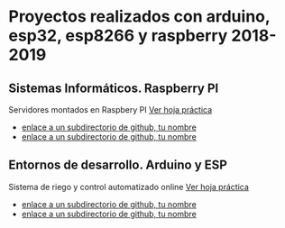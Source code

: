 # Proyectos realizados con arduino, esp32, esp8266 y raspberry 2018-2019

## Sistemas Informáticos. Raspberry PI
Servidores montados en Raspbery PI [Ver hoja práctica](https://docs.google.com/presentation/d/1SLa452j-mQ8wyZaIyg5jDmb8VSSN3wDr2zAyWz1mZtg/edit?usp=sharing)

- [enlace a un subdirectorio de github, tu nombre](http://www.abc.net)
- [enlace a un subdirectorio de github, tu nombre](http://www.abc.net)


## Entornos de desarrollo. Arduino y ESP
Sistema de riego y control automatizado online [Ver hoja práctica](https://docs.google.com/document/d/1SC7DdUTaHDxf4X1nIJmg03g4w0MTwMiJViOqJMkAnUk/edit?usp=sharing)

- [enlace a un subdirectorio de github, tu nombre](http://www.abc.net)
- [enlace a un subdirectorio de github, tu nombre](http://www.abc.net)
